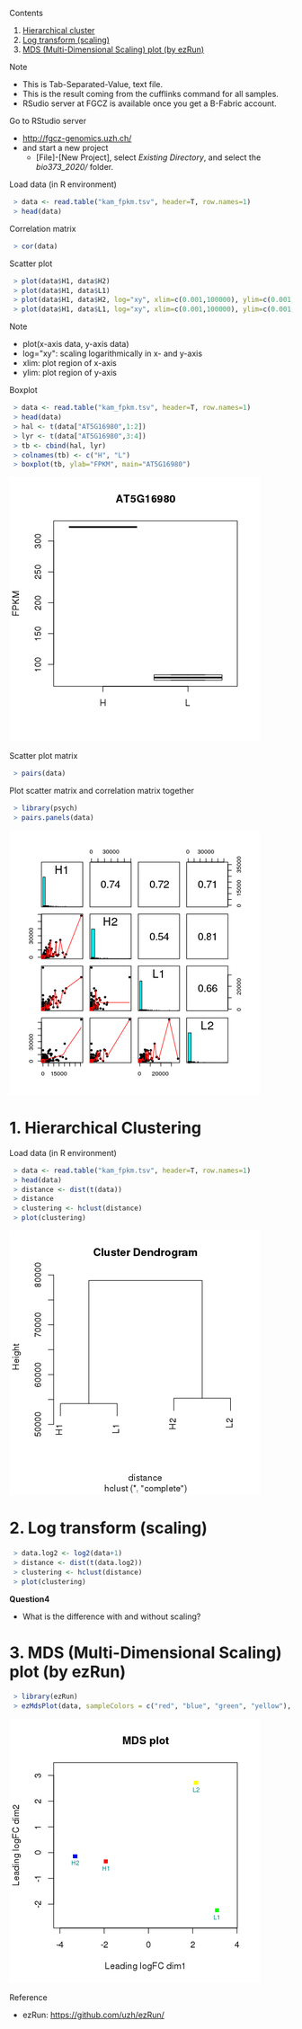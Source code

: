 Contents

1. [Hierarchical cluster](#1-hierarchical-clustering)
2. [Log transform (scaling)](#2-log-transform-(scaling))
3. [MDS (Multi-Dimensional Scaling) plot (by ezRun)](#3-mds-(multi-dimensional-scaling)-plot-(by-ezRun))

Note
* This is Tab-Separated-Value, text file.
* This is the result coming from the cufflinks command for all samples.
* RSudio server at FGCZ is available once you get a B-Fabric account.

Go to RStudio server
* http://fgcz-genomics.uzh.ch/
* and start a new project
	* [File]-[New Project], select *Existing Directory*, and select the *bio373_2020/* folder.

Load data (in R environment)
```R
 > data <- read.table("kam_fpkm.tsv", header=T, row.names=1)
 > head(data)
```

Correlation matrix
```R
 > cor(data)
```

Scatter plot
```R
 > plot(data$H1, data$H2)
 > plot(data$H1, data$L1)
 > plot(data$H1, data$H2, log="xy", xlim=c(0.001,100000), ylim=c(0.001, 100000))
 > plot(data$H1, data$L1, log="xy", xlim=c(0.001,100000), ylim=c(0.001, 100000))
```

Note
* plot(x-axis data, y-axis data)
* log="xy": scaling logarithmically in x- and y-axis
* xlim: plot region of x-axis
* ylim: plot region of y-axis

Boxplot
```R
 > data <- read.table("kam_fpkm.tsv", header=T, row.names=1)
 > head(data)
 > hal <- t(data["AT5G16980",1:2])
 > lyr <- t(data["AT5G16980",3:4])
 > tb <- cbind(hal, lyr)
 > colnames(tb) <- c("H", "L")
 > boxplot(tb, ylab="FPKM", main="AT5G16980")
```

![box.png](https://raw.githubusercontent.com/masaomi/Bio373_2020/master/png/box.png)

Scatter plot matrix
```R
 > pairs(data)
```

Plot scatter matrix and correlation matrix together
```R
 > library(psych)
 > pairs.panels(data)
```

![corr.png](https://raw.githubusercontent.com/masaomi/Bio373_2020/master/png/corr.png)

# 1. Hierarchical Clustering

Load data (in R environment)
```R
 > data <- read.table("kam_fpkm.tsv", header=T, row.names=1)
 > head(data)
 > distance <- dist(t(data))
 > distance
 > clustering <- hclust(distance)
 > plot(clustering)
```

![clustering1.png](https://raw.githubusercontent.com/masaomi/Bio373_2020/master/png/clustering1.png)

# 2. Log transform (scaling)

```R
 > data.log2 <- log2(data+1)
 > distance <- dist(t(data.log2))
 > clustering <- hclust(distance)
 > plot(clustering)
```

**Question4**
* What is the difference with and without scaling?

# 3. MDS (Multi-Dimensional Scaling) plot (by ezRun)

```R
 > library(ezRun)
 > ezMdsPlot(data, sampleColors = c("red", "blue", "green", "yellow"), main="MDS plot")
```

![mds.png](https://raw.githubusercontent.com/masaomi/Bio373_2020/master/png/mds.png)

Reference
* ezRun: https://github.com/uzh/ezRun/
